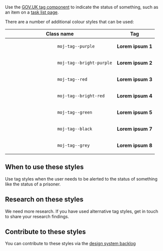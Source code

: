 Use the [GOV.UK tag component](https://design-system.service.gov.uk/components/tag/) to indicate the status of something, such as an item on a [task list page](https://design-system.service.gov.uk/patterns/task-list-pages).

There are a number of additional colour styles that can be used:

<table class="govuk-table">
    <thead class="govuk-table__head">
        <tr class="govuk-table__row">
            <th class="govuk-table__header" scope="col">
                Class name
            </th>
            <th class="govuk-table__header" scope="col">
                Tag
            </th>
        </tr>
    </thead>
    <tbody class="govuk-table__body">
        <tr class="govuk-table__row">
            <td class="govuk-table__cell">
                <code>
                    moj-tag--purple
                </code>
            </td>
            <td class="govuk-table__cell">
                <strong aria-label="Lorem ipsum 1" class="govuk-tag moj-tag--purple" title="Lorem ipsum 1">
                    Lorem ipsum 1
                </strong>
            </td>
        </tr>
        <tr class="govuk-table__row">
            <td class="govuk-table__cell">
                <code>
                    moj-tag--bright-purple
                </code>
            </td>
            <td class="govuk-table__cell">
                <strong aria-label="Lorem ipsum 2" class="govuk-tag moj-tag--bright-purple" title="Lorem ipsum 2">
                    Lorem ipsum 2
                </strong>
            </td>
        </tr>
        <tr class="govuk-table__row">
            <td class="govuk-table__cell">
                <code>
                    moj-tag--red
                </code>
            </td>
            <td class="govuk-table__cell">
                <strong aria-label="Lorem ipsum 3" class="govuk-tag moj-tag--red" title="Lorem ipsum 3">
                    Lorem ipsum 3
                </strong>
            </td>
        </tr>
        <tr class="govuk-table__row">
            <td class="govuk-table__cell">
                <code>
                    moj-tag--bright-red
                </code>
            </td>
            <td class="govuk-table__cell">
                <strong aria-label="Lorem ipsum 4" class="govuk-tag moj-tag--bright-red" title="Lorem ipsum 4">
                    Lorem ipsum 4
                </strong>
            </td>
        </tr>
        <tr class="govuk-table__row">
            <td class="govuk-table__cell">
                <code>
                    moj-tag--green
                </code>
            </td>
            <td class="govuk-table__cell">
                <strong aria-label="Lorem ipsum 5" class="govuk-tag moj-tag--green" title="Lorem ipsum 5">
                    Lorem ipsum 5
                </strong>
            </td>
        </tr>
        <!-- <tr class="govuk-table__row">
            <td class="govuk-table__cell">
                <code>
                    moj-tag--blue
                </code>
            </td>
            <td class="govuk-table__cell">
                <strong aria-label="Lorem ipsum 6" class="govuk-tag moj-tag--blue" title="Lorem ipsum 6">
                    Lorem ipsum 6
                </strong>
            </td>
        </tr> -->
        <tr class="govuk-table__row">
            <td class="govuk-table__cell">
                <code>
                    moj-tag--black
                </code>
            </td>
            <td class="govuk-table__cell">
                <strong aria-label="Lorem ipsum 7" class="govuk-tag moj-tag--black" title="Lorem ipsum 7">
                    Lorem ipsum 7
                </strong>
            </td>
        </tr>
        <tr class="govuk-table__row">
            <td class="govuk-table__cell">
                <code>
                    moj-tag--grey
                </code>
            </td>
            <td class="govuk-table__cell">
                <strong aria-label="Lorem ipsum 8" class="govuk-tag moj-tag--grey" title="Lorem ipsum 8">
                    Lorem ipsum 8
                </strong>
            </td>
        </tr>
    </tbody>
</table>

## When to use these styles

Use tag styles when the user needs to be alerted to the status of something like the status of a prisoner.

## Research on these styles

We need more research. If you have used alternative tag styles, get in touch to share your research findings.

## Contribute to these styles

You can contribute to these styles via the [design system backlog](https://github.com/ministryofjustice/moj-design-system-backlog/issues/26)